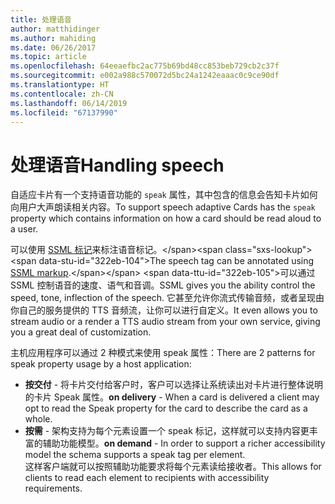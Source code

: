```yaml
---
title: 处理语音
author: matthidinger
ms.author: mahiding
ms.date: 06/26/2017
ms.topic: article
ms.openlocfilehash: 64eeaefbc2ac775b69bd48cc853beb729cb2c37f
ms.sourcegitcommit: e002a988c570072d5bc24a1242eaaac0c9ce90df
ms.translationtype: HT
ms.contentlocale: zh-CN
ms.lasthandoff: 06/14/2019
ms.locfileid: "67137990"
---
```

# <a name="handling-speech"></a><span data-ttu-id="322eb-102">处理语音</span><span class="sxs-lookup"><span data-stu-id="322eb-102">Handling speech</span></span>

<span data-ttu-id="322eb-103">自适应卡片有一个支持语音功能的 `speak` 属性，其中包含的信息会告知卡片如何向用户大声朗读相关内容。</span><span class="sxs-lookup"><span data-stu-id="322eb-103">To support speech adaptive Cards has the `speak` property which contains information on how a card should be read aloud to a user.</span></span>

<span data-ttu-id="322eb-104">可以使用 [SSML 标记](https://msdn.microsoft.com/en-us/library/office/hh361578(v=office.14).aspx)来标注语音标记。</span><span class="sxs-lookup"><span data-stu-id="322eb-104">The speech tag can be annotated using  [SSML markup](https://msdn.microsoft.com/en-us/library/office/hh361578(v=office.14).aspx).</span></span> <span data-ttu-id="322eb-105">可以通过 SSML 控制语音的速度、语气和音调。</span><span class="sxs-lookup"><span data-stu-id="322eb-105">SSML gives you the ability control the speed, tone, inflection of the speech.</span></span>  <span data-ttu-id="322eb-106">它甚至允许你流式传输音频，或者呈现由你自己的服务提供的 TTS 音频流，让你可以进行自定义。</span><span class="sxs-lookup"><span data-stu-id="322eb-106">It even allows you to stream audio or a render a TTS audio stream from your own service, giving you a great deal of customization.</span></span>

<span data-ttu-id="322eb-107">主机应用程序可以通过 2 种模式来使用 speak 属性：</span><span class="sxs-lookup"><span data-stu-id="322eb-107">There are 2 patterns for speak property usage by a host application:</span></span>
* <span data-ttu-id="322eb-108">**按交付** - 将卡片交付给客户时，客户可以选择让系统读出对卡片进行整体说明的卡片 Speak 属性。</span><span class="sxs-lookup"><span data-stu-id="322eb-108">**on delivery** - When a card is delivered a client may opt to read the Speak property for the card to describe the card as a whole.</span></span>
* <span data-ttu-id="322eb-109">**按需** - 架构支持为每个元素设置一个 speak 标记，这样就可以支持内容更丰富的辅助功能模型。</span><span class="sxs-lookup"><span data-stu-id="322eb-109">**on demand** - In order to support a richer accessibility model the schema supports a speak tag per element.</span></span>  
<span data-ttu-id="322eb-110">这样客户端就可以按照辅助功能要求将每个元素读给接收者。</span><span class="sxs-lookup"><span data-stu-id="322eb-110">This allows for clients to read each element to recipients with accessibility requirements.</span></span>

